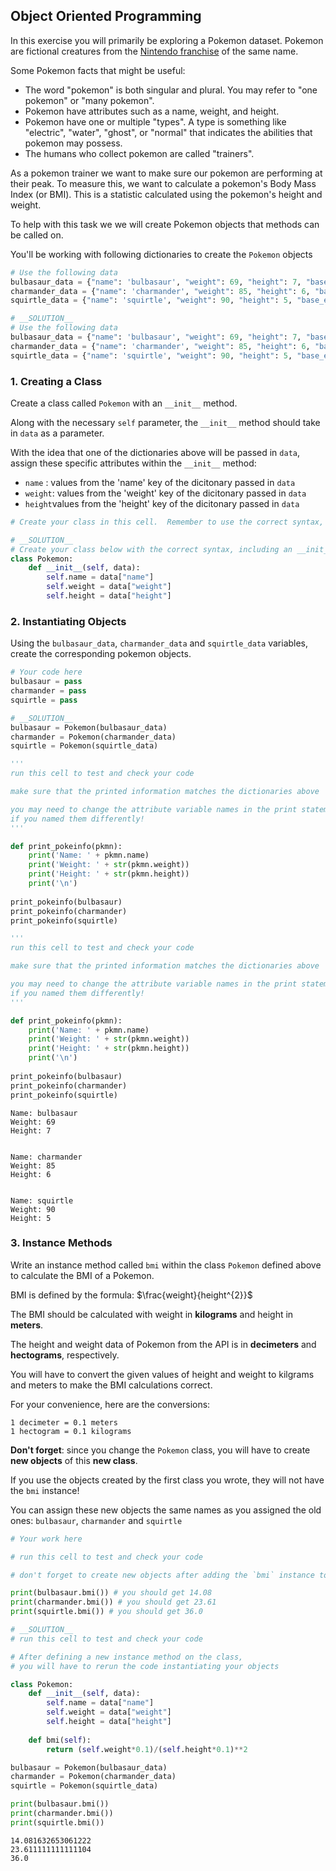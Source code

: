 ## Object Oriented Programming

In this exercise you will primarily be exploring a Pokemon dataset. Pokemon are fictional creatures from the [Nintendo franchise](https://en.wikipedia.org/wiki/Pok%C3%A9mon) of the same name.

Some Pokemon facts that might be useful:
* The word "pokemon" is both singular and plural. You may refer to "one pokemon" or "many pokemon".
* Pokemon have attributes such as a name, weight, and height.
* Pokemon have one or multiple "types". A type is something like "electric", "water", "ghost", or "normal" that indicates the abilities that pokemon may possess.
* The humans who collect pokemon are called "trainers".

As a pokemon trainer we want to make sure our pokemon are performing at their peak. To measure this, we want to calculate a pokemon's Body Mass Index (or BMI). This is a statistic calculated using the pokemon's height and weight. 

To help with this task we we will create Pokemon objects that methods can be called on. 

You'll be working with following dictionaries to create the `Pokemon` objects


```python
# Use the following data
bulbasaur_data = {"name": 'bulbasaur', "weight": 69, "height": 7, "base_experience": 64, "types": ["grass", "poison"]}
charmander_data = {"name": 'charmander', "weight": 85, "height": 6, "base_experience": 62, "types": ["fire"]}
squirtle_data = {"name": 'squirtle', "weight": 90, "height": 5, "base_experience": 63, "types": ["water"]}
```


```python
# __SOLUTION__
# Use the following data
bulbasaur_data = {"name": 'bulbasaur', "weight": 69, "height": 7, "base_experience": 64, "types": ["grass", "poison"]}
charmander_data = {"name": 'charmander', "weight": 85, "height": 6, "base_experience": 62, "types": ["fire"]}
squirtle_data = {"name": 'squirtle', "weight": 90, "height": 5, "base_experience": 63, "types": ["water"]}
```

### 1. Creating a Class

Create a class called `Pokemon` with an `__init__` method. 

Along with the necessary `self` parameter, the `__init__` method should 
take in `data` as a parameter.

With the idea that one of the dictionaries above will be passed in `data`, 
assign these specific attributes within the `__init__` method:
 
* `name` : values from the 'name' key of the dicitonary passed in `data`
* `weight`: values from the 'weight' key of the dicitonary passed in `data`
* `height`values from the 'height' key of the dicitonary passed in `data`


```python
# Create your class in this cell.  Remember to use the correct syntax, and include an __init__ method!
```


```python
# __SOLUTION__ 
# Create your class below with the correct syntax, including an __init__ method.
class Pokemon:
    def __init__(self, data):
        self.name = data["name"]
        self.weight = data["weight"]
        self.height = data["height"]
```

    
### 2. Instantiating Objects

Using the `bulbasaur_data`, `charmander_data` and `squirtle_data` variables, create the corresponding pokemon objects.


```python
# Your code here
bulbasaur = pass
charmander = pass
squirtle = pass
```


```python
# __SOLUTION__ 
bulbasaur = Pokemon(bulbasaur_data)
charmander = Pokemon(charmander_data)
squirtle = Pokemon(squirtle_data)
```


```python
'''
run this cell to test and check your code

make sure that the printed information matches the dictionaries above

you may need to change the attribute variable names in the print statement 
if you named them differently!
'''

def print_pokeinfo(pkmn):
    print('Name: ' + pkmn.name)
    print('Weight: ' + str(pkmn.weight))
    print('Height: ' + str(pkmn.height))
    print('\n')
    
print_pokeinfo(bulbasaur)
print_pokeinfo(charmander)
print_pokeinfo(squirtle)
```


```python
'''
run this cell to test and check your code

make sure that the printed information matches the dictionaries above

you may need to change the attribute variable names in the print statement 
if you named them differently!
'''

def print_pokeinfo(pkmn):
    print('Name: ' + pkmn.name)
    print('Weight: ' + str(pkmn.weight))
    print('Height: ' + str(pkmn.height))
    print('\n')
    
print_pokeinfo(bulbasaur)
print_pokeinfo(charmander)
print_pokeinfo(squirtle)
```

    Name: bulbasaur
    Weight: 69
    Height: 7
    
    
    Name: charmander
    Weight: 85
    Height: 6
    
    
    Name: squirtle
    Weight: 90
    Height: 5
    
    


### 3. Instance Methods

Write an instance method called `bmi` within the class `Pokemon` defined above to calculate the BMI of a Pokemon. 

BMI is defined by the formula: $\frac{weight}{height^{2}}$ 

The BMI should be calculated with weight in **kilograms** and height in **meters**. 

The height and weight data of Pokemon from the API is in **decimeters** and **hectograms**, respectively. 

You will have to convert the given values of height and weight to kilgrams and meters to make the BMI calculations correct.

For your convenience, here are the conversions:

```
1 decimeter = 0.1 meters
1 hectogram = 0.1 kilograms
```

**Don't forget**: since you change the `Pokemon` class, you will have to create **new objects** of this **new class**. 

If you use the objects created by the first class you wrote, they will not have the `bmi` instance!

You can assign these new objects the same names as you assigned the old ones:
`bulbasaur`, `charmander` and `squirtle`


```python
# Your work here
```


```python
# run this cell to test and check your code

# don't forget to create new objects after adding the `bmi` instance to the `Pokemon` class!

print(bulbasaur.bmi()) # you should get 14.08
print(charmander.bmi()) # you should get 23.61
print(squirtle.bmi()) # you should get 36.0
```


```python
# __SOLUTION__ 
# run this cell to test and check your code

# After defining a new instance method on the class, 
# you will have to rerun the code instantiating your objects

class Pokemon:
    def __init__(self, data):
        self.name = data["name"]
        self.weight = data["weight"]
        self.height = data["height"]
        
    def bmi(self):
        return (self.weight*0.1)/(self.height*0.1)**2

bulbasaur = Pokemon(bulbasaur_data)
charmander = Pokemon(charmander_data)
squirtle = Pokemon(squirtle_data)

print(bulbasaur.bmi()) 
print(charmander.bmi()) 
print(squirtle.bmi()) 
```

    14.081632653061222
    23.611111111111104
    36.0



```python

```
